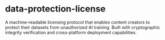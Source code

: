 # data-protection-license
A machine-readable licensing protocol that enables content creators to protect their datasets from unauthorized AI training. Built with cryptographic integrity verification and cross-platform deployment capabilities.
